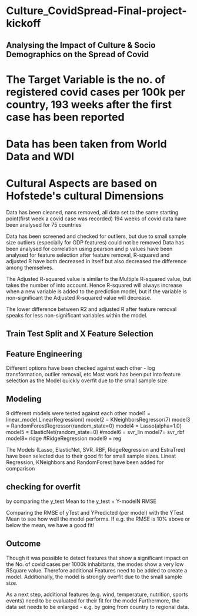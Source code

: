 # Culture_CovidSpread-Final-project-kickoff
## Analysing the Impact of Culture & Socio Demographics on the Spread of Covid
# The Target Variable is the no. of registered covid cases per 100k per country, 193 weeks after the first case has been reported
# Data has been taken from World Data and WDI 
# Cultural Aspects are based on Hofstede's cultural Dimensions

Data has been cleaned, nans removed, all data set to the same starting point(first week a covid case was recorded) 
194 weeks of covid data have been analysed for 75 countries

Data has been screened and checked for outliers, but due to small sample size outliers (especially for GDP features) could not be removed
Data has been analysed for correlation using pearson and p values have been analysed for feature selection
after feature removal, R-squared and adjusted R have both decreased in itself but also decreased the difference among themselves.

The Adjusted R-squared value is similar to the Multiple R-squared value, but takes the number of  into account. Hence R-squared will always increase when a new variable is added to the prediction model, but if the variable is non-significant the Adjusted R-squared value will decrease.

The lower difference between R2 and adjusted R after feature removal speaks for less non-significant variables within the model.


## Train Test Split and X Feature Selection

## Feature Engineering
Different options have been checked against each other - log transformation, outlier removal, etc
Most work has been put into feature selection as the Model quickly overfit due to the small sample size

## Modeling
9 different models were tested against each other
model1 = linear_model.LinearRegression()
model2 = KNeighborsRegressor(7)
model3 = RandomForestRegressor(random_state=0)
model4 = Lasso(alpha=1.0)
model5 = ElasticNet(random_state=0)
#model6 = svr_lin
model7= svr_rbf
model8= ridge    #RidgeRegression
model9 = reg 

The Models (Lasso, ElasticNet, SVR_RBF, RidgeRegression and EstraTree) have been selected due to their good fit for small sample sizes.
Lineat Regression, KNeighbors and RandomForest have been added for comparison

## checking for overfit 

by comparing the y_test Mean to the y_test + Y-modelN RMSE

 Comparing the RMSE of yTest and YPredicted (per model) with the YTest Mean to see how well the model performs. If e.g. the RMSE is 10% above or below the mean, we have a good fit!
 
 ## Outcome
 Though it was possible to detect features that show a significant impact on the No. of covid cases per 1000k inhabitants, the modes show a very low RSquare value. Therefore additional Features need to be added to create a model. Additionally, the model is strongly overfit due to the small sample size. 

As a next step, additional features (e.g. wind, temperature, nutrition, sports events) need to be evaluated for their fit for the model
Furthermore, the data set needs to be enlarged - e.g. by going from country to regional data. 
